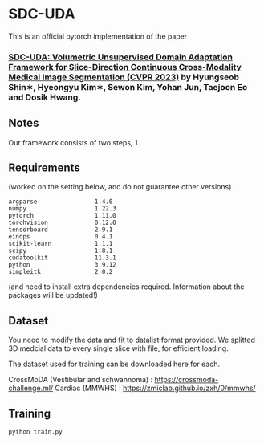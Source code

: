# SDC-UDA

This is an official pytorch implementation of the  paper 

### [SDC-UDA: Volumetric Unsupervised Domain Adaptation Framework for Slice-Direction Continuous Cross-Modality Medical Image Segmentation (CVPR 2023)](https://openaccess.thecvf.com/content/CVPR2023/papers/Shin_SDC-UDA_Volumetric_Unsupervised_Domain_Adaptation_Framework_for_Slice-Direction_Continuous_Cross-Modality_CVPR_2023_paper.pdf) by Hyungseob Shin∗, Hyeongyu Kim∗, Sewon Kim, Yohan Jun, Taejoon Eo and Dosik Hwang.
 

## Notes

Our framework consists of two steps, 1.




## Requirements

(worked on the setting below, and do not guarantee other versions)
```
argparse                1.4.0
numpy                   1.22.3
pytorch                 1.11.0
torchvision             0.12.0
tensorboard             2.9.1
einops                  0.4.1
scikit-learn            1.1.1
scipy                   1.8.1
cudatoolkit             11.3.1
python                  3.9.12
simpleitk               2.0.2
```
(and need to install extra dependencies required.
Information about the packages will be updated!)


## Dataset

You need to modify the data and fit to datalist format provided. We splitted 3D medcial data to every single slice with file, for efficient loading.

The dataset used for training can be downloaded here for each.

CrossMoDA (Vestibular and schwannoma) : https://crossmoda-challenge.ml/
Cardiac (MMWHS) : https://zmiclab.github.io/zxh/0/mmwhs/

## Training

```
python train.py
```


